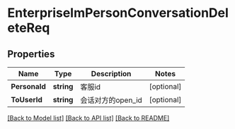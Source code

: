 # EnterpriseImPersonConversationDeleteReq

## Properties

Name | Type | Description | Notes
------------ | ------------- | ------------- | -------------
**PersonaId** | **string** | 客服id | [optional] 
**ToUserId** | **string** | 会话对方的open_id | [optional] 

[[Back to Model list]](../README.md#documentation-for-models) [[Back to API list]](../README.md#documentation-for-api-endpoints) [[Back to README]](../README.md)



